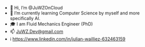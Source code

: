 - 👋 Hi, I’m @JuWZOnCloud
- 🌱 I’m currently learning Computer Science by myself and more specifically AI.
- 🎓 I am Fluid Mechanics Engineer (PhD)
- 📫 JuWZ.Dev@gmail.com
- ℹ️ https://www.linkedin.com/in/julian-wailliez-632463159

<!---
JuWZOnCloud/JuWZOnCloud is a ✨ special ✨ repository because its `README.md` (this file) appears on your GitHub profile.
You can click the Preview link to take a look at your changes.
--->

